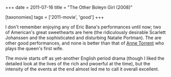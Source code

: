 +++
date = 2011-07-16
title = "The Other Boleyn Girl (2008)"

[taxonomies]
tags = ['2011-movie', 'good']
+++

I don\'t remember enjoying any of Eric Bana\'s performances until now;
two of American\'s great sweethearts are here (the ridiculously
desirable Scarlett Johanssen and the sophisticated and disturbing
Natalie Portman). The are other good performances, and none is better
than that of [Anne Torrent] who plays the queen\'s first wife.

The movie starts off as yet-another English period drama (though I liked
the detailed look at the lives of the rich and pwoerful at the time),
but the intensity of the events at the end almost led me to call it
overall excellent.

  [Anne Torrent]: http://en.wikipedia.org/wiki/Ana_Torrent
